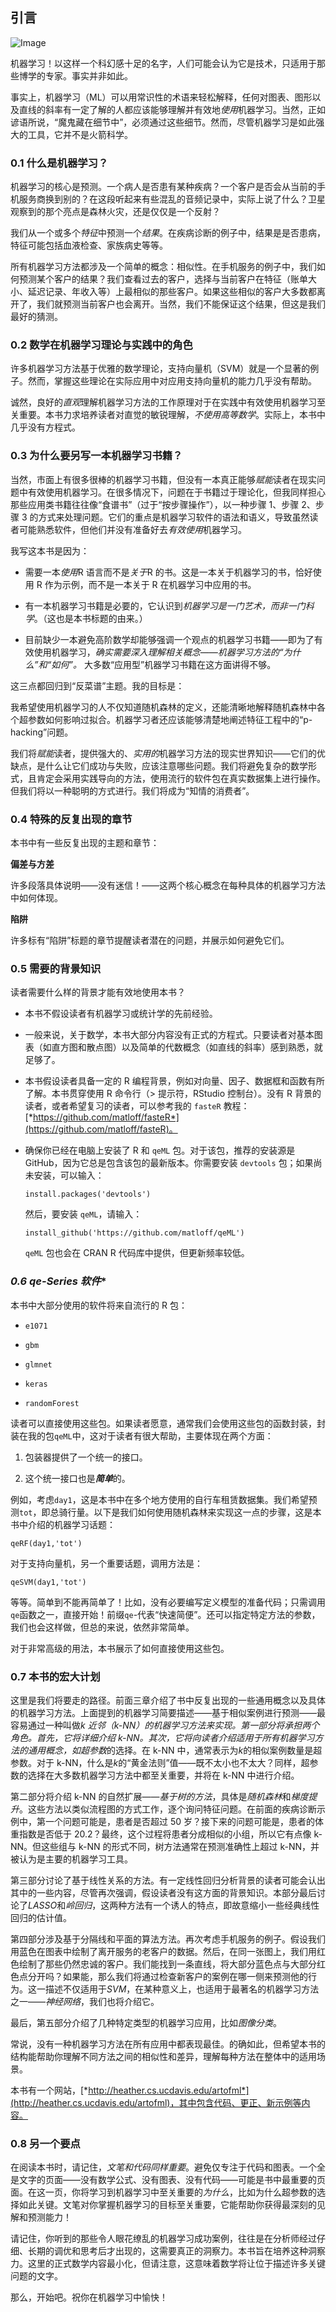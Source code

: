 ## 引言

![Image](img/common.jpg)

机器学习！以这样一个科幻感十足的名字，人们可能会认为它是技术，只适用于那些博学的专家。事实并非如此。

事实上，机器学习（ML）可以用常识性的术语来轻松解释，任何对图表、图形以及直线的斜率有一定了解的人都应该能够理解并有效地*使用*机器学习。当然，正如谚语所说，“魔鬼藏在细节中”，必须通过这些细节。然而，尽管机器学习是如此强大的工具，它并不是火箭科学。

### 0.1 什么是机器学习？

机器学习的核心是预测。一个病人是否患有某种疾病？一个客户是否会从当前的手机服务商换到别的？在这段听起来有些混乱的音频记录中，实际上说了什么？卫星观察到的那个亮点是森林火灾，还是仅仅是一个反射？

我们从一个或多个*特征*中预测一个*结果*。在疾病诊断的例子中，结果是是否患病，特征可能包括血液检查、家族病史等等。

所有机器学习方法都涉及一个简单的概念：相似性。在手机服务的例子中，我们如何预测某个客户的结果？我们查看过去的客户，选择与当前客户在特征（账单大小、延迟记录、年收入等）上最相似的那些客户。如果这些相似的客户大多数都离开了，我们就预测当前客户也会离开。当然，我们不能保证这个结果，但这是我们最好的猜测。

### 0.2 数学在机器学习理论与实践中的角色

许多机器学习方法基于优雅的数学理论，支持向量机（SVM）就是一个显著的例子。然而，掌握这些理论在实际应用中对应用支持向量机的能力几乎没有帮助。

诚然，良好的*直观*理解机器学习方法的工作原理对于在实践中有效使用机器学习至关重要。本书力求培养读者对直觉的敏锐理解，*不使用高等数学*。实际上，本书中几乎没有方程式。

### 0.3 为什么要另写一本机器学习书籍？

当然，市面上有很多很棒的机器学习书籍，但没有一本真正能够*赋能*读者在现实问题中有效使用机器学习。在很多情况下，问题在于书籍过于理论化，但我同样担心那些应用类书籍往往像“食谱书”（过于“按步骤操作”），以一种步骤 1、步骤 2、步骤 3 的方式来处理问题。它们的重点是机器学习软件的语法和语义，导致虽然读者可能熟悉软件，但他们并没有准备好去*有效使用*机器学习。

我写这本书是因为：

+   需要一本*使用*R 语言而不是*关于*R 的书。这是一本关于机器学习的书，恰好使用 R 作为示例，而不是一本关于 R 在机器学习中应用的书。

+   有一本机器学习书籍是必要的，它认识到*机器学习是一门艺术，而非一门科学*。（这也是本书标题的由来。）

+   目前缺少一本避免高阶数学却能够强调一个观点的机器学习书籍——即为了有效使用机器学习，*确实需要深入理解相关概念——机器学习方法的“为什么”和“如何”。* 大多数“应用型”机器学习书籍在这方面讲得不够。

这三点都回归到“反菜谱”主题。我的目标是：

我希望使用机器学习的人不仅知道随机森林的定义，还能清晰地解释随机森林中各个超参数如何影响过拟合。机器学习者还应该能够清楚地阐述特征工程中的“p-hacking”问题。

我们将*赋能*读者，提供强大的、*实用的*机器学习方法的现实世界知识——它们的优缺点，是什么让它们成功与失败，应该注意哪些问题。我们将避免复杂的数学形式，且肯定会采用实践导向的方法，使用流行的软件包在真实数据集上进行操作。但我们将以一种聪明的方式进行。我们将成为“知情的消费者”。

### 0.4 特殊的反复出现的章节

本书中有一些反复出现的主题和章节：

**偏差与方差**

许多段落具体说明——没有迷信！——这两个核心概念在每种具体的机器学习方法中如何体现。

**陷阱**

许多标有“陷阱”标题的章节提醒读者潜在的问题，并展示如何避免它们。

### 0.5 需要的背景知识

读者需要什么样的背景才能有效地使用本书？

+   本书不假设读者有机器学习或统计学的先前经验。

+   一般来说，关于数学，本书大部分内容没有正式的方程式。只要读者对基本图表（如直方图和散点图）以及简单的代数概念（如直线的斜率）感到熟悉，就足够了。

+   本书假设读者具备一定的 R 编程背景，例如对向量、因子、数据框和函数有所了解。本书贯穿使用 R 命令行（> 提示符，RStudio 控制台）。没有 R 背景的读者，或者希望复习的读者，可以参考我的 `fasteR` 教程：[*https://github.com/matloff/fasteR*](https://github.com/matloff/fasteR)。

+   确保你已经在电脑上安装了 R 和 `qeML` 包。对于该包，推荐的安装源是 GitHub，因为它总是包含该包的最新版本。你需要安装 `devtools` 包；如果尚未安装，可以输入：

    ```
    install.packages('devtools')
    ```

    然后，要安装 `qeML`，请输入：

    ```
    install_github('https://github.com/matloff/qeML')
    ```

    `qeML` 包也会在 CRAN R 代码库中提供，但更新频率较低。

### **0.6 qe*-Series 软件**

本书中大部分使用的软件将来自流行的 R 包：

+   `e1071`

+   `gbm`

+   `glmnet`

+   `keras`

+   `randomForest`

读者可以直接使用这些包。如果读者愿意，通常我们会使用这些包的函数封装，封装在我的包`qeML`中，这对于读者有很大帮助，主要体现在两个方面：

1.  包装器提供了一个统一的接口。

1.  这个统一接口也是***简单***的。

例如，考虑`day1`，这是本书中在多个地方使用的自行车租赁数据集。我们希望预测`tot`，即总骑行量。以下是我们如何使用随机森林来实现这一点的步骤，这是本书中介绍的机器学习话题：

```
qeRF(day1,'tot')
```

对于支持向量机，另一个重要话题，调用方法是：

```
qeSVM(day1,'tot')
```

等等。简单到不能再简单了！比如，没有必要编写定义模型的准备代码；只需调用`qe`函数之一，直接开始！前缀`qe`-代表“快速简便”。还可以指定特定方法的参数，我们也会这样做，但总的来说，依然非常简单。

对于非常高级的用法，本书展示了如何直接使用这些包。

### 0.7 本书的宏大计划

这里是我们将要走的路径。前面三章介绍了书中反复出现的一些通用概念以及具体的机器学习方法。上面提到的机器学习简要描述——基于相似案例进行预测——最容易通过一种叫做*k 近邻（k-NN）*的机器学习方法来实现。第一部分将承担两个角色。首先，它将详细介绍 k-NN。其次，它将向读者介绍适用于所有机器学习方法的通用概念，如*超参数*的选择。在 k-NN 中，通常表示为*k*的相似案例数量是超参数。对于 k-NN，什么是*k*的“黄金法则”值——既不太小也不太大？同样，超参数的选择在大多数机器学习方法中都至关重要，并将在 k-NN 中进行介绍。

第二部分将介绍 k-NN 的自然扩展——*基于树的方法*，具体是*随机森林*和*梯度提升*。这些方法以类似流程图的方式工作，逐个询问特征问题。在前面的疾病诊断示例中，第一个问题可能是，患者是否超过 50 岁？接下来的问题可能是，患者的体重指数是否低于 20.2？最终，这个过程将患者分成相似的小组，所以它有点像 k-NN。但这些组与 k-NN 的形式不同，树方法通常在预测准确性上超过 k-NN，并被认为是主要的机器学习工具。

第三部分讨论了基于线性关系的方法。有一定线性回归分析背景的读者可能会认出其中的一些内容，尽管再次强调，假设读者没有这方面的背景知识。本部分最后讨论了*LASSO*和*岭回归*，这两种方法有一个诱人的特点，即故意缩小一些经典线性回归的估计值。

第四部分涉及基于分隔线和平面的算法方法。再次考虑手机服务的例子。假设我们用蓝色在图表中绘制了离开服务的老客户的数据。然后，在同一张图上，我们用红色绘制了那些仍然忠诚的客户。我们能找到一条直线，将大部分蓝色点与大部分红色点分开吗？如果能，那么我们将通过检查新客户的案例在哪一侧来预测他的行为。这一描述不仅适用于*SVM*，在某种意义上，也适用于最著名的机器学习方法之一——*神经网络*，我们也将介绍它。

最后，第五部分介绍了几种特定类型的机器学习应用，比如*图像分类*。

常说，没有一种机器学习方法在所有应用中都表现最佳。的确如此，但希望本书的结构能帮助你理解不同方法之间的相似性和差异，理解每种方法在整体中的适用场景。

本书有一个网站，[*http://heather.cs.ucdavis.edu/artofml*](http://heather.cs.ucdavis.edu/artofml)，其中包含代码、更正、新示例等内容。

### 0.8 另一个要点

在阅读本书时，请记住，*文笔和代码同样重要*。避免仅专注于代码和图表。一个全是文字的页面——没有数学公式、没有图表、没有代码——可能是书中最重要的页面。在这一页，你将学习到机器学习中至关重要的*为什么*，比如为什么超参数的选择如此关键。文笔对你掌握机器学习的目标至关重要，它能帮助你获得最深刻的见解和预测能力！

请记住，你听到的那些令人眼花缭乱的机器学习成功案例，往往是在分析师经过仔细、长期的调优和思考后才出现的，这需要真正的洞察力。本书旨在培养这种洞察力。这里的正式数学内容最小化，但请注意，这意味着数学将让位于描述许多关键问题的文字。

那么，开始吧。祝你在机器学习中愉快！
